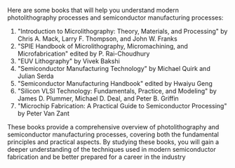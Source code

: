 Here are some books that will help you understand modern photolithography processes and semiconductor manufacturing processes:

1.  "Introduction to Microlithography: Theory, Materials, and Processing" by Chris A. Mack, Larry F. Thompson, and John W. Franks
2.  "SPIE Handbook of Microlithography, Micromachining, and Microfabrication" edited by P. Rai-Choudhury
3.  "EUV Lithography" by Vivek Bakshi
4.  "Semiconductor Manufacturing Technology" by Michael Quirk and Julian Serda
5.  "Semiconductor Manufacturing Handbook" edited by Hwaiyu Geng
6.  "Silicon VLSI Technology: Fundamentals, Practice, and Modeling" by James D. Plummer, Michael D. Deal, and Peter B. Griffin
7.  "Microchip Fabrication: A Practical Guide to Semiconductor Processing" by Peter Van Zant

These books provide a comprehensive overview of photolithography and semiconductor manufacturing processes, covering both the fundamental principles and practical aspects. By studying these books, you will gain a deeper understanding of the techniques used in modern semiconductor fabrication and be better prepared for a career in the industry